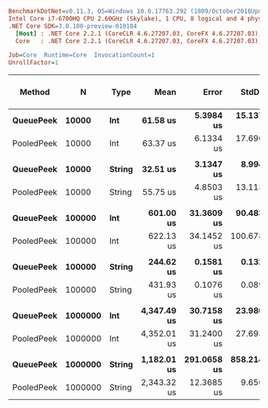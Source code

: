 ``` ini

BenchmarkDotNet=v0.11.3, OS=Windows 10.0.17763.292 (1809/October2018Update/Redstone5)
Intel Core i7-6700HQ CPU 2.60GHz (Skylake), 1 CPU, 8 logical and 4 physical cores
.NET Core SDK=3.0.100-preview-010184
  [Host] : .NET Core 2.2.1 (CoreCLR 4.6.27207.03, CoreFX 4.6.27207.03), 64bit RyuJIT
  Core   : .NET Core 2.2.1 (CoreCLR 4.6.27207.03, CoreFX 4.6.27207.03), 64bit RyuJIT

Job=Core  Runtime=Core  InvocationCount=1  
UnrollFactor=1  

```
|     Method |       N |   Type |        Mean |       Error |      StdDev |      Median | Ratio | RatioSD | Gen 0/1k Op | Gen 1/1k Op | Gen 2/1k Op | Allocated Memory/Op |
|----------- |-------- |------- |------------:|------------:|------------:|------------:|------:|--------:|------------:|------------:|------------:|--------------------:|
|  **QueuePeek** |   **10000** |    **Int** |    **61.58 us** |   **5.3984 us** |  **15.1378 us** |    **60.03 us** |  **1.00** |    **0.00** |           **-** |           **-** |           **-** |                   **-** |
| PooledPeek |   10000 |    Int |    63.37 us |   6.1334 us |  17.6964 us |    60.04 us |  1.08 |    0.38 |           - |           - |           - |                   - |
|            |         |        |             |             |             |             |       |         |             |             |             |                     |
|  **QueuePeek** |   **10000** | **String** |    **32.51 us** |   **3.1347 us** |   **8.9942 us** |    **26.40 us** |  **1.00** |    **0.00** |           **-** |           **-** |           **-** |                   **-** |
| PooledPeek |   10000 | String |    55.75 us |   4.8503 us |  13.1131 us |    46.22 us |  1.81 |    0.59 |           - |           - |           - |                   - |
|            |         |        |             |             |             |             |       |         |             |             |             |                     |
|  **QueuePeek** |  **100000** |    **Int** |   **601.00 us** |  **31.3609 us** |  **90.4835 us** |   **588.29 us** |  **1.00** |    **0.00** |           **-** |           **-** |           **-** |                   **-** |
| PooledPeek |  100000 |    Int |   622.13 us |  34.1452 us | 100.6780 us |   626.50 us |  1.05 |    0.21 |           - |           - |           - |                   - |
|            |         |        |             |             |             |             |       |         |             |             |             |                     |
|  **QueuePeek** |  **100000** | **String** |   **244.62 us** |   **0.1581 us** |   **0.1320 us** |   **244.62 us** |  **1.00** |    **0.00** |           **-** |           **-** |           **-** |                   **-** |
| PooledPeek |  100000 | String |   431.93 us |   0.1076 us |   0.0899 us |   431.95 us |  1.77 |    0.00 |           - |           - |           - |                   - |
|            |         |        |             |             |             |             |       |         |             |             |             |                     |
|  **QueuePeek** | **1000000** |    **Int** | **4,347.49 us** |  **30.7158 us** |  **23.9809 us** | **4,353.14 us** |  **1.00** |    **0.00** |           **-** |           **-** |           **-** |                   **-** |
| PooledPeek | 1000000 |    Int | 4,352.01 us |  31.2400 us |  27.6935 us | 4,352.78 us |  1.00 |    0.01 |           - |           - |           - |                   - |
|            |         |        |             |             |             |             |       |         |             |             |             |                     |
|  **QueuePeek** | **1000000** | **String** | **1,182.01 us** | **291.0658 us** | **858.2141 us** |   **616.75 us** |  **1.00** |    **0.00** |           **-** |           **-** |           **-** |                   **-** |
| PooledPeek | 1000000 | String | 2,343.32 us |  12.3685 us |   9.6565 us | 2,344.99 us |  0.94 |    0.06 |           - |           - |           - |                   - |
